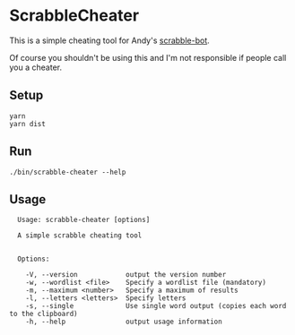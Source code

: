 # ScrabbleCheater
This is a simple cheating tool for Andy's [scrabble-bot](https://github.com/AndyLnd/scrabble-bot).

Of course you shouldn't be using this and I'm not responsible if people call you a cheater.

## Setup
```
yarn
yarn dist
```

## Run
```
./bin/scrabble-cheater --help
```

## Usage
```
  Usage: scrabble-cheater [options]

  A simple scrabble cheating tool


  Options:

    -V, --version            output the version number
    -w, --wordlist <file>    Specify a wordlist file (mandatory)
    -m, --maximum <number>   Specify a maximum of results
    -l, --letters <letters>  Specify letters
    -s, --single             Use single word output (copies each word to the clipboard)
    -h, --help               output usage information
```
